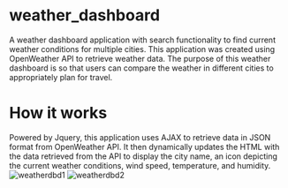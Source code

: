 # weather_dashboard

A weather dashboard application with search functionality to find current weather conditions for multiple cities. This application was created using OpenWeather API to retrieve weather data. The purpose of this weather dashboard is so that users can compare the weather in different cities to appropriately plan for travel. 

# How it works

Powered by Jquery, this application uses AJAX to retrieve data in JSON format from OpenWeather API. It then dynamically updates the HTML with the data retrieved from the API to display the city name, an icon depicting the current weather conditions, wind speed, temperature, and humidity. 
![weatherdbd1](https://user-images.githubusercontent.com/53705501/69586068-6d8ef400-0faf-11ea-9b62-9af85ef862dc.png)
![weatherdbd2](https://user-images.githubusercontent.com/53705501/69586069-6d8ef400-0faf-11ea-9668-c21560d6f230.png)

